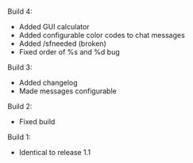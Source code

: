 Build 4:
- Added GUI calculator
- Added configurable color codes to chat messages
- Added /sfneeded (broken)
- Fixed order of %s and %d bug

Build 3:
- Added changelog
- Made messages configurable

Build 2:
- Fixed build

Build 1:
- Identical to release 1.1